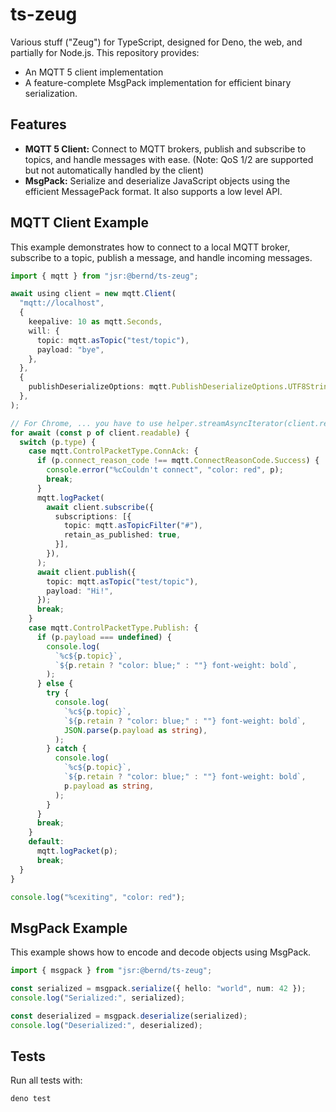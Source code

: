 # ts-zeug

Various stuff ("Zeug") for TypeScript, designed for Deno, the web, and partially
for Node.js. This repository provides:

- An MQTT 5 client implementation
- A feature-complete MsgPack implementation for efficient binary serialization.

## Features

- **MQTT 5 Client:** Connect to MQTT brokers, publish and subscribe to topics,
  and handle messages with ease. (Note: QoS 1/2 are supported but not
  automatically handled by the client)
- **MsgPack:** Serialize and deserialize JavaScript objects using the efficient
  MessagePack format. It also supports a low level API.

## MQTT Client Example

This example demonstrates how to connect to a local MQTT broker, subscribe to a
topic, publish a message, and handle incoming messages.

```ts
import { mqtt } from "jsr:@bernd/ts-zeug";

await using client = new mqtt.Client(
  "mqtt://localhost",
  {
    keepalive: 10 as mqtt.Seconds,
    will: {
      topic: mqtt.asTopic("test/topic"),
      payload: "bye",
    },
  },
  {
    publishDeserializeOptions: mqtt.PublishDeserializeOptions.UTF8String,
  },
);

// For Chrome, ... you have to use helper.streamAsyncIterator(client.readable)
for await (const p of client.readable) {
  switch (p.type) {
    case mqtt.ControlPacketType.ConnAck: {
      if (p.connect_reason_code !== mqtt.ConnectReasonCode.Success) {
        console.error("%cCouldn't connect", "color: red", p);
        break;
      }
      mqtt.logPacket(
        await client.subscribe({
          subscriptions: [{
            topic: mqtt.asTopicFilter("#"),
            retain_as_published: true,
          }],
        }),
      );
      await client.publish({
        topic: mqtt.asTopic("test/topic"),
        payload: "Hi!",
      });
      break;
    }
    case mqtt.ControlPacketType.Publish: {
      if (p.payload === undefined) {
        console.log(
          `%c${p.topic}`,
          `${p.retain ? "color: blue;" : ""} font-weight: bold`,
        );
      } else {
        try {
          console.log(
            `%c${p.topic}`,
            `${p.retain ? "color: blue;" : ""} font-weight: bold`,
            JSON.parse(p.payload as string),
          );
        } catch {
          console.log(
            `%c${p.topic}`,
            `${p.retain ? "color: blue;" : ""} font-weight: bold`,
            p.payload as string,
          );
        }
      }
      break;
    }
    default:
      mqtt.logPacket(p);
      break;
  }
}

console.log("%cexiting", "color: red");
```

## MsgPack Example

This example shows how to encode and decode objects using MsgPack.

```ts
import { msgpack } from "jsr:@bernd/ts-zeug";

const serialized = msgpack.serialize({ hello: "world", num: 42 });
console.log("Serialized:", serialized);

const deserialized = msgpack.deserialize(serialized);
console.log("Deserialized:", deserialized);
```

## Tests

Run all tests with:

`deno test`

